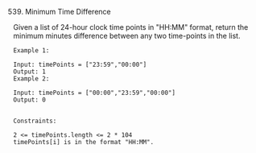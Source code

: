 539. Minimum Time Difference

Given a list of 24-hour clock time points in "HH:MM" format, return the minimum minutes difference between any two time-points in the list.

```
Example 1:

Input: timePoints = ["23:59","00:00"]
Output: 1
Example 2:

Input: timePoints = ["00:00","23:59","00:00"]
Output: 0


Constraints:

2 <= timePoints.length <= 2 * 104
timePoints[i] is in the format "HH:MM".
```